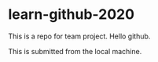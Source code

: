 # learn-github-2020
This is a repo for team project. Hello github.



This is submitted from the local machine.